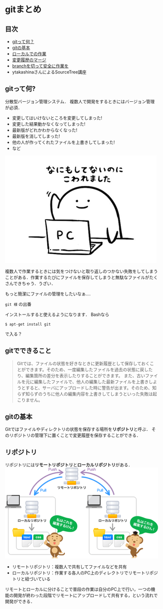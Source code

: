 # gitまとめ
## 目次
- [gitって何？](#about_git)
- [gitの基本](#git_basis)
- [ローカルでの作業](git_Documents/git_commands.md)
- [変更履歴のマージ](git_Documents/git_merge.md)
- [branchを切って安全に作業を](git_Documents/git_branch.md) 
- ytakashinaさんによるSourceTree講座

<a name="about_git"></a>
## gitって何?
分散型バージョン管理システム．
複数人で開発をするときにはバージョン管理が必須．
- 変更してはいけないところを変更してしまった!
- 変更した結果動かなくなってしまった!
- 最新版がどれかわからなくなった!
- 最新版を消してしまった!
- 他の人が作ってくれたファイルを上書きしてしまった!
- など


![20%](./img/koware.jpg)


複数人で作業するときには気をつけないと取り返しのつかない失敗をしてしまうことがある．作業するたびにファイルを保存してしまうと無駄なファイルがたくさんできちゃう．うざい．

もっと簡潔にファイルの管理をしたいなぁ....

`git 様` の出番

インストールすると使えるようになります．
Bashなら
```
$ apt-get install git 
```
で入る？
## gitでできること
> Gitでは、ファイルの状態を好きなときに更新履歴として保存しておくことができます。そのため、一度編集したファイルを過去の状態に戻したり、編集箇所の差分を表示したりすることができます。
> また、古いファイルを元に編集したファイルで、他人の編集した最新ファイルを上書きしようとすると、サーバにアップロードした時に警告が出ます。そのため、知らず知らずのうちに他人の編集内容を上書きしてしまうといった失敗は起こりません。　


<a name="git_basis"></a>
## gitの基本
Gitではファイルやディレクトリの状態を保存する場所を**リポジトリ**と呼ぶ．
そのリポジトリの管理下に置くことで変更履歴を保存することができる．

## リポジトリ
リポジトリには**リモートリポジトリ**と**ローカルリポジトリ**がある．
![60%](img/repo.png)
- リモートリポジトリ：複数人で共有してファイルなどを共有
- ローカルリポジトリ：作業する各人のPC上のディレクトリでリモートリポジトリと紐づいている
    
リモートとローカルに分けることで普段の作業は自分のPC上で行い，一つの機能の開発が終わった段階でリモートにアップロードして共有する，という流れで開発ができる．


